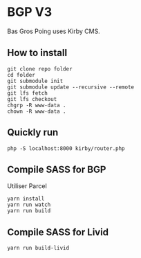 # BGP V3

Bas Gros Poing uses Kirby CMS.

## How to install

```
git clone repo folder
cd folder
git submodule init
git submodule update --recursive --remote
git lfs fetch
git lfs checkout
chgrp -R www-data .
chown -R www-data .
```

## Quickly run

`php -S localhost:8000 kirby/router.php`

## Compile SASS for BGP

Utiliser Parcel

```
yarn install
yarn run watch
yarn run build
```

## Compile SASS for Livid

```
yarn run build-livid
```

